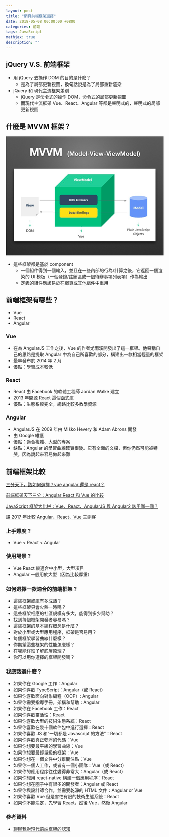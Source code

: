 ```yaml
---
layout: post
title: "網頁前端框架選擇"
date: 2018-05-08 00:00:00 +0800
categories: 前端
tags: JavaScript
mathjax: true
description: ""
---
```


## jQuery V.S. 前端框架

- 用 jQuery 去操作 DOM 的目的是什麼？
  - 是為了局部更新視圖，換句話說是為了局部重新渲染
- jQuery 和 現代主流框架差別
  - jQuery 是命令式的操作 DOM，命令式的局部更新視圖
  - 而現代主流框架 Vue、React、Angular 等都是聲明式的，聲明式的局部更新視圖

## 什麼是 MVVM 框架？

![](/assets/img/posts/gLcPXkl.png)

- 這些框架都是基於 component
  - 一個組件得到一個輸入，並且在一些內部的行為/計算之後，它返回一個渲染的 UI 模板（一個登錄/註銷區或一個待辦事項列表項）作為輸出
  - 定義的組件應該易於在網頁或其他組件中重用

## 前端框架有哪些？

- Vue
- React
- Angular

### Vue

- 在為 AngularJS 工作之後，Vue 的作者尤雨溪開發出了這一框架。他聲稱自己的思路是提取 Angular 中為自己所喜歡的部分，構建出一款相當輕量的框架
- 最早發布於 2014 年 2 月
- 優點：學習成本較低

### React

- React 由 Facebook 的軟體工程師 Jordan Walke 建立
- 2013 年開源 React 這個函式庫
- 優點：生態系較完全，網路比較多教學資源

### Angular

- AngularJS 在 2009 年由 Miško Hevery 和 Adam Abrons 開發
- 由 Google 維護
- 優點：適合複雜、大型的專案
- 缺點：Angular 的學習曲線確實很陡。它有全面的文檔，但你仍然可能被嚇哭，因為說起來容易做起來難

## 前端框架比較

[三分天下，該如何選擇？vue,angular 還是 react？](https://kknews.cc/zh-tw/tech/z664xrg.html)

[前端框架天下三分：Angular React 和 Vue 的比较](https://www.jianshu.com/p/b2b8161c9565)

[JavaScript 框架大比拼：Vue、React、AngularJS 與 Angular2 該用哪一個？](https://buzzorange.com/techorange/2017/07/31/all-about-javascript-framework/)

[譯 2017 年比較 Angular、React、Vue 三劍客](https://juejin.im/post/5a0d5df1f265da43062a542f)

### 上手難度？

- Vue < React < Angular

### 使用場景？

- Vue React 較適合中小型，大型項目
- Angular 一般用於大型（因為比較厚重）

### 如何選擇一款適合的前端框架？

- 這些框架或庫有多成熟？
- 這些框架只會火熱一時嗎？
- 這些框架相應的社區規模有多大，能得到多少幫助？
- 找到每個框架開發者容易嗎？
- 這些框架的基本編程概念是什麼？
- 對於小型或大型應用程序，框架是否易用？
- 每個框架學習曲線什麼樣？
- 你期望這些框架的性能怎麼樣？
- 在哪能仔細了解底層原理？
- 你可以用你選擇的框架開發嗎？

### 我應該選什麼？

- 如果你在 Google 工作：Angular
- 如果你喜歡 TypeScript：Angular（或 React）
- 如果你喜歡面向對象編程（OOP）: Angular
- 如果你需要指導手冊，架構和幫助：Angular
- 如果你在 Facebook 工作：React
- 如果你喜歡靈活性：React
- 如果你喜歡大型的技術生態系統：React
- 如果你喜歡在幾十個軟件包中進行選擇：React
- 如果你喜歡 JS 和“一切都是 Javascript 的方法”：React
- 如果你喜歡真正乾淨的代碼：Vue
- 如果你想要最平緩的學習曲線：Vue
- 如果你想要最輕量級的框架：Vue
- 如果你想在一個文件中分離關注點：Vue
- 如果你一個人工作，或者有一個小團隊：Vue（或 React）
- 如果你的應用程序往往變得非常大：Angular（或 React）
- 如果你想用 react-native 構建一個應用程序：React
- 如果你想在圈子中有很多的開發者：Angular 或 React
- 如果你與設計師合作，並需要乾淨的 HTML 文件：Angular or Vue
- 如果你喜歡 Vue 但是害怕有限的技術生態系統：React
- 如果你不能決定，先學習 React，然後 Vue，然後 Angular

### 參考資料

- [聊聊我對現代前端框架的認知](https://blog.csdn.net/helloxiaoliang/article/details/79226288)
